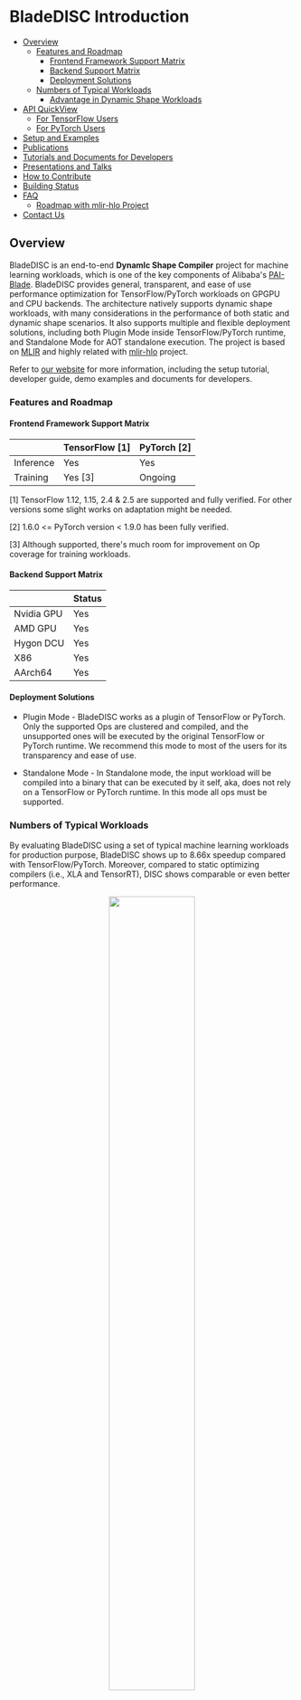 # BladeDISC Introduction <!-- omit in toc -->

- [Overview](#overview)
  - [Features and Roadmap](#features-and-roadmap)
    - [Frontend Framework Support Matrix](#frontend-framework-support-matrix)
    - [Backend Support Matrix](#backend-support-matrix)
    - [Deployment Solutions](#deployment-solutions)
  - [Numbers of Typical Workloads](#numbers-of-typical-workloads)
    - [Advantage in Dynamic Shape Workloads](#advantage-in-dynamic-shape-workloads)
- [API QuickView](#api-quickview)
  - [For TensorFlow Users](#for-tensorflow-users)
  - [For PyTorch Users](#for-pytorch-users)
- [Setup and Examples](#setup-and-examples)
- [Publications](#publications)
- [Tutorials and Documents for Developers](#tutorials-and-documents-for-developers)
- [Presentations and Talks](#presentations-and-talks)
- [How to Contribute](#how-to-contribute)
- [Building Status](#building-status)
- [FAQ](#faq)
  - [Roadmap with mlir-hlo Project](#roadmap-with-mlir-hlo-project)
- [Contact Us](#contact-us)

## Overview

BladeDISC is an end-to-end **DynamIc Shape Compiler** project for machine
learning workloads, which is one of the key components of Alibaba's
[PAI-Blade](https://www.aliyun.com/activity/bigdata/blade). BladeDISC provides
general, transparent, and ease of use performance optimization for
TensorFlow/PyTorch workloads on GPGPU and CPU backends. The architecture
natively supports dynamic shape workloads, with many considerations in the
performance of both static and dynamic shape scenarios. It also supports
multiple and flexible deployment solutions, including both Plugin Mode inside
TensorFlow/PyTorch runtime, and Standalone Mode for AOT standalone execution.
The project is based on [MLIR](https://mlir.llvm.org/) and highly related with
[mlir-hlo](https://github.com/tensorflow/mlir-hlo) project.

Refer to [our website](https://alibaba.github.io/BladeDISC/) for more
information, including the setup tutorial, developer guide, demo examples and
documents for developers.

### Features and Roadmap

#### Frontend Framework Support Matrix

|           | TensorFlow [1] | PyTorch [2]  |
|---------- | -------------- | ------------ |
| Inference |    Yes         |    Yes       |
|  Training |    Yes [3]     |  Ongoing     |

[1] TensorFlow 1.12, 1.15, 2.4 & 2.5 are supported and fully verified. For other
versions some slight works on adaptation might be needed.

[2] 1.6.0 <= PyTorch version < 1.9.0 has been fully verified.

[3] Although supported, there's much room for improvement on Op coverage for
training workloads.

#### Backend Support Matrix

|            |   Status      |
|----------- | ------------- |
| Nvidia GPU |    Yes        |
| AMD GPU    |    Yes        |
| Hygon DCU  |    Yes        |
|  X86       |    Yes        |
| AArch64    |    Yes        |

#### Deployment Solutions

* Plugin Mode - BladeDISC works as a plugin of TensorFlow or PyTorch. Only the
  supported Ops are clustered and compiled, and the unsupported ones will be
  executed by the original TensorFlow or PyTorch runtime. We recommend this mode
  to most of the users for its transparency and ease of use.

* Standalone Mode - In Standalone mode, the input workload will be compiled into
  a binary that can be executed by it self, aka, does not rely on a TensorFlow
  or PyTorch runtime. In this mode all ops must be supported.

### Numbers of Typical Workloads

By evaluating BladeDISC using a set of typical machine learning workloads for
production purpose, BladeDISC shows up to 8.66x speedup compared with
TensorFlow/PyTorch. Moreover, compared to static optimizing compilers (i.e.,
XLA and TensorRT), DISC shows comparable or even better performance.

<figure align="center">
<img src="./docs/pics/numbers.png" style="width:60%">
<figcaption align = "center">
<b>
Fig.1 Performance speedup over framework.
<i>Framework</i> means either TensorFlow or PyTorch.
<i>FastSpeech2</i> is TensorFlow model and others are PyTorch models.
The <i>static compiler</i> for TensorFlow is XLA and that for PyTorch is TensorRT.
Note that <i>S2T</i> and <i>T5</i> have no TensorRT performance due to wrong result.
</b>
</figcaption>
</figure>

#### Advantage in Dynamic Shape Workloads

Specifically, for the BERT large inference on T4 we provide in the
[examples](./docs/tutorials/tensorflow_inference_and_training.md), static compiler
optimization (XLA) shows severe performance degradation due to its compilation
overhead, while DISC shows a 1.75x speedup.

| TensorFlow  |    XLA    |    DISC    |
|-------------|-----------|------------|
|   1.78 s    |   41.69s  |    1.02s   |
|   1X        |           |    1.75X   |

## API QuickView

### For TensorFlow Users

Only two lines of code are needed on native Tensorflow program as the following:

``` python
import numpy as np
import tensorflow as tf

## enable BladeDISC on TensorFlow program
import blade_disc_tf as disc
disc.enable()

## construct TensorFlow Graph and run it
g = tf.Graph()
with g.as_default():
    ...
    with tf.session as sess:
        sess.run(...)
```

For more information, please refer to [QuickStart for TensorFlow
Users](./docs/quickstart.md#quickstart-for-tensorflow-users)

### For PyTorch Users

PyTorch users only need the following few lines of code to enable
BladeDISC:

``` python
import torch_blade
# construct PyTorch Module
class MyModule(nn.Module):
    ...

module = MyModule()

with torch.no_grad():
    # blade_module is the optimized module by BladeDISC
    blade_module = torch_blade.optimize(module, allow_tracing=True, model_inputs=(x, y))

# run the optimized module
blade_module(x, y)
```

`torch_blade.optimize` accepts an `nn.Module` object and outputs the
optimized module.  For more information, please refer to [Quickstart
for PyTorch Users](./docs/quickstart.md#quickstart-for-pytorch-users).

## Setup and Examples

* [How to Setup and Build from Source](./docs/build_from_source.md)
* [Use Case of TensorFlow Inference and Training](./docs/tutorials/tensorflow_inference_and_training.md)
* [Use Case of PyTorch Inference](./docs/tutorials/torch_bert_inference.md)

## Publications

* [DISC: A Dynamic Shape Compiler for Machine Learning
  Workloads](https://arxiv.org/pdf/2103.05288.pdf)

## Tutorials and Documents for Developers

* [Tutorial: A Walkthough of the BladeDISC Pass Pipeline](./docs/developers/pass_pipeline.md)
* [Introduction on Runtime Abstraction Layer](./docs/developers/runtime_abstraction_layer.md)
* [TorchBlade Overview](./docs/developers/bladedisc_torch_overview.md)
* [Tutorial: How to Add a New Torch Operator Converter](./docs/developers/torch_add_a_new_converter.md)

## Presentations and Talks
* [Performance optimization practice for dynamic shape AI workloads via a compiler-based approach](https://bladedisc.oss-cn-hangzhou.aliyuncs.com/docs/performance-optimization-practice.pdf)
* [2022/07/31 BladeDISC: A Practice of Dynamic Shape Deep Learning Compiler(Chinese)](https://bladedisc.oss-cn-hangzhou.aliyuncs.com/docs/BladeDISC%EF%BC%9A%E5%8A%A8%E6%80%81Shape%E6%B7%B1%E5%BA%A6%E5%AD%A6%E4%B9%A0%E7%BC%96%E8%AF%91%E5%99%A8%E5%AE%9E%E8%B7%B5%E7%9A%84.pdf)
* [2022/07/07 BladeDISC and Torch-MLIR Roadmap Talk on Torch-MLIR Community](https://bladedisc.oss-cn-hangzhou.aliyuncs.com/docs/BladeDISC-and-TorchMLIR-Roadmap-tts.pptx)
* [GTC22-S41073, Generalized and Transparent AI Optimization Solutions with AI Compilers from Cloud Service](https://bladedisc.oss-cn-hangzhou.aliyuncs.com/docs/GTC22%20S41073%2C%20Generalized%20and%20Transparent%20AI%20Optimization%20Solutions%20with%20AI%20Compilers%20from%20Cloud%20Service.pdf)
* [GTC22-S41395, Easier-to-use and More Robust TensorRT via PAI-Blade](https://bladedisc.oss-cn-hangzhou.aliyuncs.com/docs/GTC22-S41395%2C%20Easier-to-use%20and%20More%20Robust%20TensorRT%20via%20PAI-Blade.pdf)

## How to Contribute

* [Contribute to BladeDISC](./docs/contribution.md)

## Building Status

| Framework | Device| Status |
| -- | -- | -- |
| PyTorch1.6.0 | CPU | [![pytorch160_cpu](https://github.com/alibaba/BladeDISC/actions/workflows/pytorch160_cpu.yml/badge.svg?branch=main)](https://github.com/alibaba/BladeDISC/actions/workflows/pytorch160_cpu.yml) |
| PyTorch1.8.1 | CPU | [![pytorch181_cpu](https://github.com/alibaba/BladeDISC/actions/workflows/pytorch181_cpu.yml/badge.svg?branch=main)](https://github.com/alibaba/BladeDISC/actions/workflows/pytorch181_cpu.yml) |
| PyTorch1.7.1 | GPU |  [![pytorch171_gpu](https://github.com/alibaba/BladeDISC/actions/workflows/pytorch171_gpu.yml/badge.svg?branch=main)](https://github.com/alibaba/BladeDISC/actions/workflows/pytorch171_gpu.yml) |
| PyTorch1.12.0 | GPU | [![pytorch112_gpu](https://github.com/alibaba/BladeDISC/actions/workflows/pytorch112_gpu.yml/badge.svg?branch=main)](https://github.com/alibaba/BladeDISC/actions/workflows/pytorch112_gpu.yml) |
| PyTorch1.10.0 | AArch64 |  [![pytorch110_aarch64](https://github.com/alibaba/BladeDISC/actions/workflows/pytorch110_aarch64.yml/badge.svg?branch=main)](https://github.com/alibaba/BladeDISC/actions/workflows/pytorch110_aarch64.yml) |
| TensorFlow1.15 | CPU| [![tf115_cpu](https://github.com/alibaba/BladeDISC/actions/workflows/tf115_cpu.yml/badge.svg?branch=main)](https://github.com/alibaba/BladeDISC/actions/workflows/tf115_cpu.yml) |
| TensorFlow2.4 | GPU | [![tf24_gpu](https://github.com/alibaba/BladeDISC/actions/workflows/tf24_gpu.yml/badge.svg?branch=main)](https://github.com/alibaba/BladeDISC/actions/workflows/tf24_gpu.yml) |
| TensorFlow2.8 | AArch64 | [![tf280_aarch64](https://github.com/alibaba/BladeDISC/actions/workflows/tf280_aarch64.yml/badge.svg?branch=main)](https://github.com/alibaba/BladeDISC/actions/workflows/tf280_aarch64.yml) |

## FAQ

### Roadmap with mlir-hlo Project

BladeDISC is in a close relationship with
[mlir-hlo](https://github.com/tensorflow/mlir-hlo) project. Part of the building
blocks, including the MHLO Op definitions, TF to MHLO conversions, and some
general purpose passes have been upstreamed to mlir-hlo repository. We'll
continue to work in a close cooperative relationship with mlir-hlo project in
the longer term.

## Contact Us

* Mailgroup: bladedisc-dev@list.alibaba-inc.com

* DingTalk group for support and discussion:

![DingTalk](./docs/pics/dingtalk_support.png)
